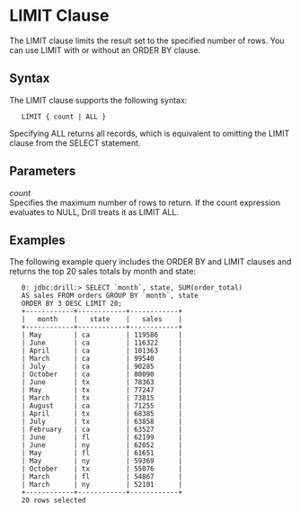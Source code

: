 # LIMIT Clause
The LIMIT clause limits the result set to the specified number of rows. You can use LIMIT with or without an ORDER BY clause.


## Syntax
The LIMIT clause supports the following syntax:  

       LIMIT { count | ALL }

Specifying ALL returns all records, which is equivalent to omitting the LIMIT clause from the SELECT statement.

## Parameters
*count*  
Specifies the maximum number of rows to return.
If the count expression evaluates to NULL, Drill treats it as LIMIT ALL. 

## Examples
The following example query includes the ORDER BY and LIMIT clauses and returns the top 20 sales totals by month and state:  

       0: jdbc:drill:> SELECT `month`, state, SUM(order_total)
       AS sales FROM orders GROUP BY `month`, state
       ORDER BY 3 DESC LIMIT 20;
       +------------+------------+------------+
       |   month    |   state    |   sales    |
       +------------+------------+------------+
       | May        | ca         | 119586     |
       | June       | ca         | 116322     |
       | April      | ca         | 101363     |
       | March      | ca         | 99540      |
       | July       | ca         | 90285      |
       | October    | ca         | 80090      |
       | June       | tx         | 78363      |
       | May        | tx         | 77247      |
       | March      | tx         | 73815      |
       | August     | ca         | 71255      |
       | April      | tx         | 68385      |
       | July       | tx         | 63858      |
       | February   | ca         | 63527      |
       | June       | fl         | 62199      |
       | June       | ny         | 62052      |
       | May        | fl         | 61651      |
       | May        | ny         | 59369      |
       | October    | tx         | 55076      |
       | March      | fl         | 54867      |
       | March      | ny         | 52101      |
       +------------+------------+------------+
       20 rows selected

